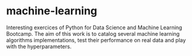 # machine-learning
Interesting exercices of Python for Data Science and Machine Learning Bootcamp. The aim of this work is to catalog several machine learning algorithms implementations, test their performance on real data and play with the hyperparameters.
